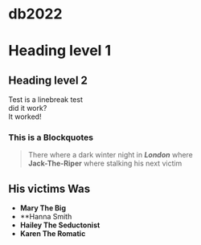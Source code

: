 # db2022
# Heading level 1
## Heading level 2
Test is a linebreak test <br/>
did it work? <br/>
It worked! <br/>
### This is a Blockquotes
> There where a dark winter night in ***London*** where<br/>
> **Jack-The-Riper** where stalking his next victim <br/>
## His victims Was
* **Mary The Big**
* **Hanna Smith
* **Hailey The Seductonist**
* **Karen The Romatic**